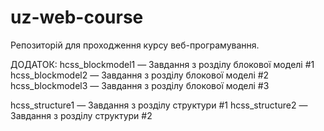# uz-web-course
Репозиторій для проходження курсу веб-програмування.

ДОДАТОК:
hcss_blockmodel1 — Завдання з розділу блокової моделі #1 
hcss_blockmodel2 — Завдання з розділу блокової моделі #2 
hcss_blockmodel3 — Завдання з розділу блокової моделі #3 

hcss_structure1 — Завдання з розділу структури #1 
hcss_structure2 — Завдання з розділу структури #2 
